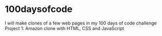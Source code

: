 # 100daysofcode
I will make clones of a few web pages in my 100 days of code challenge
Project 1: Amazon clone with HTML, CSS and JavaScript
